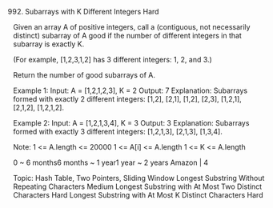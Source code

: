 992. Subarrays with K Different Integers
Hard

Given an array A of positive integers, call a (contiguous, not necessarily distinct) subarray of A good if the number of different integers in that subarray is exactly K.

(For example, [1,2,3,1,2] has 3 different integers: 1, 2, and 3.)

Return the number of good subarrays of A.
 

Example 1:
Input: A = [1,2,1,2,3], K = 2
Output: 7
Explanation: Subarrays formed with exactly 2 different integers: [1,2], [2,1], [1,2], [2,3], [1,2,1], [2,1,2], [1,2,1,2].

Example 2:
Input: A = [1,2,1,3,4], K = 3
Output: 3
Explanation: Subarrays formed with exactly 3 different integers: [1,2,1,3], [2,1,3], [1,3,4].

Note:
1 <= A.length <= 20000
1 <= A[i] <= A.length
1 <= K <= A.length

0 ~ 6 months6 months ~ 1 year1 year ~ 2 years
Amazon | 4

Topic: Hash Table, Two Pointers, Sliding Window
Longest Substring Without Repeating Characters Medium
Longest Substring with At Most Two Distinct Characters Hard
Longest Substring with At Most K Distinct Characters Hard
